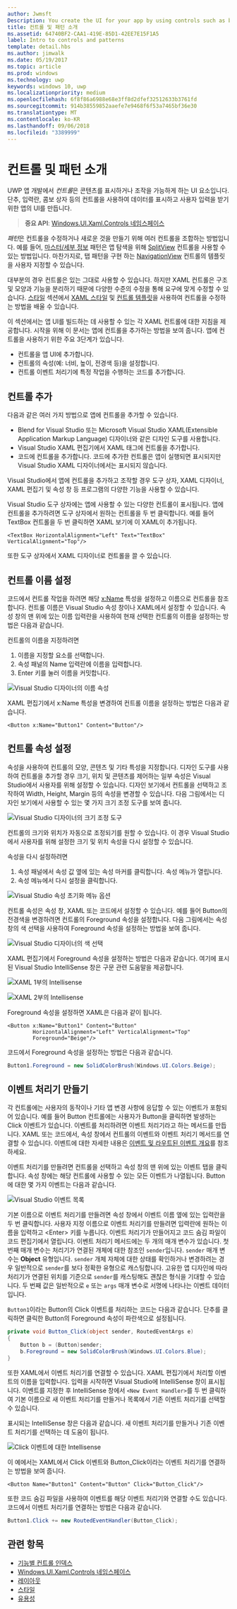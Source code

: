 ```yaml
---
author: Jwmsft
Description: You create the UI for your app by using controls such as buttons, text boxes, and combo boxes to display data and get user input. Here, we show you how to add controls to your app.
title: 컨트롤 및 패턴 소개
ms.assetid: 64740BF2-CAA1-419E-85D1-42EE7E15F1A5
label: Intro to controls and patterns
template: detail.hbs
ms.author: jimwalk
ms.date: 05/19/2017
ms.topic: article
ms.prod: windows
ms.technology: uwp
keywords: windows 10, uwp
ms.localizationpriority: medium
ms.openlocfilehash: 6f8f86a6988e68e3ff8d2dfef32512633b3761fd
ms.sourcegitcommit: 914b38559852aaefe7e9468f6f53a7465bf36e30
ms.translationtype: MT
ms.contentlocale: ko-KR
ms.lasthandoff: 09/06/2018
ms.locfileid: "3389999"
---
```

# <a name="intro-to-controls-and-patterns"></a>컨트롤 및 패턴 소개

UWP 앱 개발에서 *컨트롤*은 콘텐츠를 표시하거나 조작을 가능하게 하는 UI 요소입니다. 단추, 입력란, 콤보 상자 등의 컨트롤을 사용하여 데이터를 표시하고 사용자 입력을 받기 위한 앱의 UI를 만듭니다.

> **중요 API**: [Windows.UI.Xaml.Controls 네임스페이스](https://msdn.microsoft.com/library/windows/apps/windows.ui.xaml.controls.aspx)

*패턴*은 컨트롤을 수정하거나 새로운 것을 만들기 위해 여러 컨트롤을 조합하는 방법입니다. 예를 들어, [마스터/세부 정보](master-details.md) 패턴은 앱 탐색을 위해 [SplitView](split-view.md) 컨트롤을 사용할 수 있는 방법입니다. 마찬가지로, 탭 패턴을 구현 하는 [NavigationView](navigationview.md) 컨트롤의 템플릿을 사용자 지정할 수 있습니다.

대부분의 경우 컨트롤은 있는 그대로 사용할 수 있습니다. 하지만 XAML 컨트롤은 구조 및 모양과 기능을 분리하기 때문에 다양한 수준의 수정을 통해 요구에 맞게 수정할 수 있습니다. [스타일](../style/index.md) 섹션에서 [XAML 스타일](xaml-styles.md) 및 [컨트롤 템플릿](control-templates.md)을 사용하여 컨트롤을 수정하는 방법을 배울 수 있습니다.

이 섹션에서는 앱 UI를 빌드하는 데 사용할 수 있는 각 XAML 컨트롤에 대한 지침을 제공합니다. 시작을 위해 이 문서는 앱에 컨트롤을 추가하는 방법을 보여 줍니다. 앱에 컨트롤을 사용하기 위한 주요 3단계가 있습니다.

- 컨트롤을 앱 UI에 추가합니다.
- 컨트롤의 속성(예: 너비, 높이, 전경색 등)을 설정합니다.
- 컨트롤 이벤트 처리기에 특정 작업을 수행하는 코드를 추가합니다. 

## <a name="add-a-control"></a>컨트롤 추가
다음과 같은 여러 가지 방법으로 앱에 컨트롤을 추가할 수 있습니다.
 
- Blend for Visual Studio 또는 Microsoft Visual Studio XAML(Extensible Application Markup Language) 디자이너와 같은 디자인 도구를 사용합니다. 
- Visual Studio XAML 편집기에서 XAML 태그에 컨트롤을 추가합니다. 
- 코드에 컨트롤을 추가합니다. 코드에 추가한 컨트롤은 앱이 실행되면 표시되지만 Visual Studio XAML 디자이너에서는 표시되지 않습니다.

Visual Studio에서 앱에 컨트롤을 추가하고 조작할 경우 도구 상자, XAML 디자이너, XAML 편집기 및 속성 창 등 프로그램의 다양한 기능을 사용할 수 있습니다. 

Visual Studio 도구 상자에는 앱에 사용할 수 있는 다양한 컨트롤이 표시됩니다. 앱에 컨트롤을 추가하려면 도구 상자에서 원하는 컨트롤을 두 번 클릭합니다. 예를 들어 TextBox 컨트롤을 두 번 클릭하면 XAML 보기에 이 XAML이 추가됩니다. 

```xaml
<TextBox HorizontalAlignment="Left" Text="TextBox" VerticalAlignment="Top"/>
```

또한 도구 상자에서 XAML 디자이너로 컨트롤을 끌 수 있습니다.

## <a name="set-the-name-of-a-control"></a>컨트롤 이름 설정

코드에서 컨트롤 작업을 하려면 해당 [x:Name](../../xaml-platform/x-name-attribute.md) 특성을 설정하고 이름으로 컨트롤을 참조합니다. 컨트롤 이름은 Visual Studio 속성 창이나 XAML에서 설정할 수 있습니다. 속성 창의 맨 위에 있는 이름 입력란을 사용하여 현재 선택한 컨트롤의 이름을 설정하는 방법은 다음과 같습니다.

컨트롤의 이름을 지정하려면
1. 이름을 지정할 요소를 선택합니다.
2. 속성 패널의 Name 입력란에 이름을 입력합니다.
3. Enter 키를 눌러 이름을 커밋합니다.

![Visual Studio 디자이너의 이름 속성](images/add-controls-control-name-designer.png)

XAML 편집기에서 x:Name 특성을 변경하여 컨트롤 이름을 설정하는 방법은 다음과 같습니다.

```xaml
<Button x:Name="Button1" Content="Button"/>
```

## <a name="set-the-control-properties"></a>컨트롤 속성 설정 

속성을 사용하여 컨트롤의 모양, 콘텐츠 및 기타 특성을 지정합니다. 디자인 도구를 사용하여 컨트롤을 추가할 경우 크기, 위치 및 콘텐츠를 제어하는 일부 속성은 Visual Studio에서 사용자를 위해 설정할 수 있습니다. 디자인 보기에서 컨트롤을 선택하고 조작하여 Width, Height, Margin 등의 속성을 변경할 수 있습니다. 다음 그림에서는 디자인 보기에서 사용할 수 있는 몇 가지 크기 조정 도구를 보여 줍니다. 

![Visual Studio 디자이너의 크기 조정 도구](images/add-controls-resizing-designer.png)

컨트롤의 크기와 위치가 자동으로 조정되기를 원할 수 있습니다. 이 경우 Visual Studio에서 사용자를 위해 설정한 크기 및 위치 속성을 다시 설정할 수 있습니다.

속성을 다시 설정하려면
1. 속성 패널에서 속성 값 옆에 있는 속성 마커를 클릭합니다. 속성 메뉴가 열립니다.
2. 속성 메뉴에서 다시 설정을 클릭합니다.

![Visual Studio 속성 초기화 메뉴 옵션](images/add-controls-property-reset.png)

컨트롤 속성은 속성 창, XAML 또는 코드에서 설정할 수 있습니다. 예를 들어 Button의 전경색을 변경하려면 컨트롤의 Foreground 속성을 설정합니다. 다음 그림에서는 속성 창의 색 선택을 사용하여 Foreground 속성을 설정하는 방법을 보여 줍니다. 

![Visual Studio 디자이너의 색 선택](images/add-controls-foreground-designer.png)

XAML 편집기에서 Foreground 속성을 설정하는 방법은 다음과 같습니다. 여기에 표시된 Visual Studio IntelliSense 창은 구문 관련 도움말을 제공합니다. 

![XAML 1부의 Intellisense](images/add-controls-foreground-xaml.png)

![XAML 2부의 Intellisense](images/add-controls-foreground-xaml-2.png)

Foreground 속성을 설정하면 XAML은 다음과 같이 됩니다. 

```xaml
<Button x:Name="Button1" Content="Button" 
        HorizontalAlignment="Left" VerticalAlignment="Top"
        Foreground="Beige"/>
```

코드에서 Foreground 속성을 설정하는 방법은 다음과 같습니다. 

```csharp
Button1.Foreground = new SolidColorBrush(Windows.UI.Colors.Beige);
```

## <a name="create-an-event-handler"></a>이벤트 처리기 만들기 

각 컨트롤에는 사용자의 동작이나 기타 앱 변경 사항에 응답할 수 있는 이벤트가 포함되어 있습니다. 예를 들어 Button 컨트롤에는 사용자가 Button을 클릭하면 발생하는 Click 이벤트가 있습니다. 이벤트를 처리하려면 이벤트 처리기라고 하는 메서드를 만듭니다. XAML 또는 코드에서, 속성 창에서 컨트롤의 이벤트와 이벤트 처리기 메서드를 연결할 수 있습니다. 이벤트에 대한 자세한 내용은 [이벤트 및 라우트된 이벤트 개요](../../xaml-platform/events-and-routed-events-overview.md)를 참조하세요.

이벤트 처리기를 만들려면 컨트롤을 선택하고 속성 창의 맨 위에 있는 이벤트 탭을 클릭합니다. 속성 창에는 해당 컨트롤에 사용할 수 있는 모든 이벤트가 나열됩니다. Button에 대한 몇 가지 이벤트는 다음과 같습니다.

![Visual Studio 이벤트 목록](images/add-controls-add-event-designer.png)

기본 이름으로 이벤트 처리기를 만들려면 속성 창에서 이벤트 이름 옆에 있는 입력란을 두 번 클릭합니다. 사용자 지정 이름으로 이벤트 처리기를 만들려면 입력란에 원하는 이름을 입력하고 &lt;Enter&gt; 키를 누릅니다. 이벤트 처리기가 만들어지고 코드 숨김 파일이 코드 편집기에서 열립니다. 이벤트 처리기 메서드에는 두 개의 매개 변수가 있습니다. 첫 번째 매개 변수는 처리기가 연결된 개체에 대한 참조인 `sender`입니다. `sender` 매개 변수는 **Object** 유형입니다. `sender` 개체 자체에 대한 상태를 확인하거나 변경하려는 경우 일반적으로 `sender`를 보다 정확한 유형으로 캐스팅합니다. 고유한 앱 디자인에 따라 처리기가 연결된 위치를 기준으로 `sender`를 캐스팅해도 괜찮은 형식을 기대할 수 있습니다. 두 번째 값은 일반적으로 `e` 또는 `args` 매개 변수로 서명에 나타나는 이벤트 데이터입니다.

`Button1`이라는 Button의 Click 이벤트를 처리하는 코드는 다음과 같습니다. 단추를 클릭하면 클릭한 Button의 Foreground 속성이 파란색으로 설정됩니다. 

```csharp
private void Button_Click(object sender, RoutedEventArgs e)
{
    Button b = (Button)sender;
    b.Foreground = new SolidColorBrush(Windows.UI.Colors.Blue);
}
```

또한 XAML에서 이벤트 처리기를 연결할 수 있습니다. XAML 편집기에서 처리할 이벤트의 이름을 입력합니다. 입력을 시작하면 Visual Studio에 IntelliSense 창이 표시됩니다. 이벤트를 지정한 후 IntelliSense 창에서 `<New Event Handler>`를 두 번 클릭하여 기본 이름으로 새 이벤트 처리기를 만들거나 목록에서 기존 이벤트 처리기를 선택할 수 있습니다. 

표시되는 IntelliSense 창은 다음과 같습니다. 새 이벤트 처리기를 만들거나 기존 이벤트 처리기를 선택하는 데 도움이 됩니다.

![Click 이벤트에 대한 Intellisense](images/add-controls-add-event-xaml.png)

이 예에서는 XAML에서 Click 이벤트와 Button_Click이라는 이벤트 처리기를 연결하는 방법을 보여 줍니다. 

```xaml
<Button Name="Button1" Content="Button" Click="Button_Click"/>
```

또한 코드 숨김 파일을 사용하여 이벤트를 해당 이벤트 처리기와 연결할 수도 있습니다. 코드에서 이벤트 처리기를 연결하는 방법은 다음과 같습니다.

```csharp
Button1.Click += new RoutedEventHandler(Button_Click);
```

## <a name="related-topics"></a>관련 항목

-   [기능별 컨트롤 인덱스](controls-by-function.md)
-   [Windows.UI.Xaml.Controls 네임스페이스](https://msdn.microsoft.com/library/windows/apps/windows.ui.xaml.controls.aspx)
-   [레이아웃](../layout/index.md)
-   [스타일](../style/index.md)
-   [유용성](../usability/index.md)

